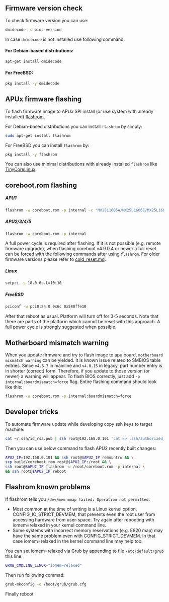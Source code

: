 Firmware version check
----------------------

To check firmware version you can use:

```sh
dmidecode -s bios-version
```

In case `dmidecode` is not installed use following command:

#### For Debian-based distributions:
```sh
apt-get install dmidecode
```

#### For FreeBSD:
```sh
pkg install -y dmidecode
```

APUx firmware flashing
----------------------

To flash firmware image to APUx SPI install (or use system with already
installed) [flashrom](https://www.flashrom.org/Flashrom).

For Debian-based distributions you can install `flashrom` by simply:

```sh
sudo apt-get install flashrom
```

For FreeBSD you can install `flashrom` by:

```sh
pkg install -y flashrom
```

You can also use minimal distributions with already installed `flashrom` like
[TinyCoreLinux](http://www.pcengines.ch/howto.htm#TinyCoreLinux).

## coreboot.rom flashing

##### APU1
```sh
flashrom -w coreboot.rom -p internal -c "MX25L1605A/MX25L1606E/MX25L1608E"
```

##### APU2/3/4/5
```sh
flashrom -w coreboot.rom -p internal
```

A full power cycle is required after flashing. If it is not possible (e.g.
remote firmware upgrade), when flashing coreboot v4.9.0.4 or newer a full reset
can be forced with the following commands after using `flashrom`. For older
firmware versions please refer to [cold_reset.md](cold_reset.md#forcing-cold-reset-from-started-os).

##### Linux

```sh
setpci -s 18.0 6c.L=10:10
```

##### FreeBSD

```sh
pciconf -w pci0:24:0 0x6c 0x580ffe10
```

After that reboot as usual. Platform will turn off for 3-5 seconds. Note that
there are parts of the platform which cannot be reset with this approach. A full
power cycle is strongly suggested when possible.

## Motherboard mismatch warning

When you update firmware and try to flash image to apu board, `motherboard
mismatch warning` can be yielded. It is known issue related to SMBIOS table
entries. Since `v4.6.7` in mainline and `v4.0.15` in legacy, part number entry
is in shorter (correct) form. Therefore, if you update to those version (or
newer) a warning will appear. To flash BIOS correctly, just add `-p
internal:boardmismatch=force` flag. Entire flashing command should look like
this:

```sh
flashrom -w coreboot.rom -p internal:boardmismatch=force
```

Developer tricks
----------------

To automate firmware update while developing copy ssh keys to target machine:

```sh
cat ~/.ssh/id_rsa.pub | ssh root@192.168.0.101 'cat >> .ssh/authorized_keys'
```

Then you can use below command to flash APU2 recently built changes:

```sh
APU2_IP=192.168.0.101 && ssh root@$APU2_IP remountrw && \
scp build/coreboot.rom root@$APU2_IP:/root && \
ssh root@$APU2_IP flashrom -w /root/coreboot.rom -p internal \
&& ssh root@$APU2_IP reboot
```

Flashrom known problems
----------------

If flashrom tells you `/dev/mem mmap failed: Operation not permitted`:

* Most common at the time of writing is a Linux kernel option, 
CONFIG_IO_STRICT_DEVMEM, that prevents even the root user from 
accessing hardware from user-space. Try again after rebooting with 
iomem=relaxed in your kernel command line.
* Some systems with incorrect memory reservations (e.g. E820 map) 
may have the same problem even with CONFIG_STRICT_DEVMEM. 
In that case iomem=relaxed in the kernel command line may help too.

You can set iomem=relaxed via Grub by appending to file `/etc/default/grub` 
this line:

```sh
GRUB_CMDLINE_LINUX="iomem=relaxed"
```
Then run following commad:

```sh
grub-mkconfig -o /boot/grub/grub.cfg
```

Finally reboot